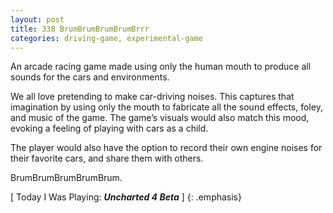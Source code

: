 ```yaml
---
layout: post
title: 338 BrumBrumBrumBrumBrrr
categories: driving-game, experimental-game
---
```

An arcade racing game made using only the human mouth to produce all sounds for the cars and environments.

We all love pretending to make car-driving noises.  This captures that imagination by using only the mouth to fabricate all the sound effects, foley, and music of the game.  The game’s visuals would also match this mood, evoking a feeling of playing with cars as a child.

The player would also have the option to record their own engine noises for their favorite cars, and share them with others.

BrumBrumBrumBrumBrum.

[ Today I Was Playing: ***Uncharted 4 Beta*** ]
{: .emphasis}